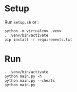 # Setup

Run `setup.sh` or :

```
python -m virtualenv .venv
. .venv/bin/activate
pip install -r requirements.txt
```

# Run

```
. .venv/bin/activate
python main.py -h
python main.py --cheats
python main.py
```
